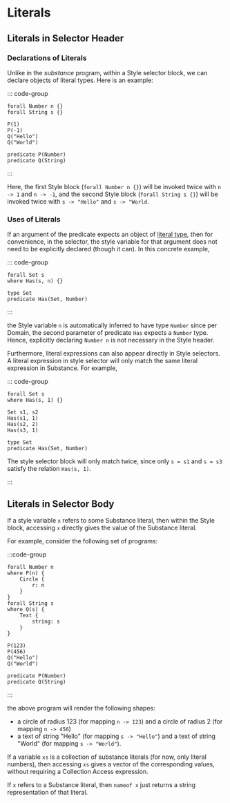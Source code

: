 # Literals

## Literals in Selector Header

### Declarations of Literals

Unlike in the _substance_ program, within a Style selector block, we can declare objects of literal types. Here is an example:

::: code-group

```style
forall Number n {}
forall String s {}
```

```substance
P(1)
P(-1)
Q("Hello")
Q("World")
```

```domain
predicate P(Number)
predicate Q(String)
```

:::

Here, the first Style block (`forall Number n {}`) will be invoked twice with `n -> 1` and `n -> -1`, and the second Style block (`forall String s {}`) will be invoked twice with `s -> "Hello"` and `s -> "World`.

### Uses of Literals

If an argument of the predicate expects an object of [literal type][LitType], then for convenience, in the selector, the style variable for that argument does not need to be explicitly declared (though it can). In this concrete example,

::: code-group

```style
forall Set s
where Has(s, n) {}
```

```domain
type Set
predicate Has(Set, Number)
```

:::

the Style variable `n` is automatically inferred to have type `Number` since per Domain, the second parameter of predicate `Has` expects a `Number` type. Hence, explicitly declaring `Number n` is not necessary in the Style header.

Furthermore, literal expressions can also appear directly in Style selectors. A literal expression in style selector will only match the same literal expression in Substance. For example,

::: code-group

```style
forall Set s
where Has(s, 1) {}
```

```substance
Set s1, s2
Has(s1, 1)
Has(s2, 2)
Has(s3, 1)
```

```domain
type Set
predicate Has(Set, Number)
```

The style selector block will only match twice, since only `s = s1` and `s = s3` satisfy the relation `Has(s, 1)`.

:::

## Literals in Selector Body

If a style variable `x` refers to some Substance literal, then within the Style block, accessing `x` directly gives the value of the Substance literal.

For example, consider the following set of programs:

:::code-group

```style
forall Number n
where P(n) {
    Circle {
        r: n
    }
}
forall String s
where Q(s) {
    Text {
        string: s
    }
}
```

```substance
P(123)
P(456)
Q("Hello")
Q("World")
```

```domain
predicate P(Number)
predicate Q(String)
```

:::

the above program will render the following shapes:

- a circle of radius 123 (for mapping `n -> 123`) and a circle of radius 2 (for mapping `n -> 456`)
- a text of string "Hello" (for mapping `s -> "Hello"`) and a text of string "World" (for mapping `s -> "World"`).

If a variable `xs` is a collection of substance literals (for now, only literal numbers), then accessing `xs` gives a vector of the corresponding values, without requiring a Collection Access expression.

If `x` refers to a Substance literal, then `nameof x` just returns a string representation of that literal.

[LitType]: ../domain/types.md#literal-types
